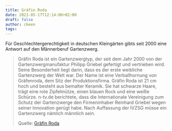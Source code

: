 ```yaml
---
title: Gräfin Roda
date: 2021-05-17T12:14:06+02:00
draft: false
author: ckeen
tags: 
---
```


Für Geschlechtergerechtigkeit in deutschen Kleingärten gibts seit 2000
eine Antwort auf den Männerberuf Gartenzwerg.

> Gräfin Roda ist ein Gartenzwergtyp, der seit dem Jahr 2000 von der
> Gartenzwergmanufaktur Philipp Griebel gefertigt und vertrieben wird. Seine
> Besonderheit liegt darin, dass es der erste weibliche Gartenzwerg der Welt
> war. Der Name ist eine Verballhornung von Gräfenroda, dem Sitz der
> Produktionsfirma. Gräfin Roda ist 21 cm hoch und besteht aus bemalter Keramik.
> Sie hat schwarze Haare, trägt eine rote Zipfelmütze, einen blauen Rock und
> eine weiße Schürze. n-tv.de berichtete, dass die Internationale Vereinigung
> zum Schutz der Gartenzwerge den Firmeninhaber Reinhard Griebel wegen seiner
> Innovation gerügt habe. Nach Auffassung der IVZSG müsse ein Gartenzwerg
> nämlich männlich sein.
>
> Quelle: [Gräfin Roda](https://de.wikipedia.org/wiki/Gr%C3%A4fin_Roda)
